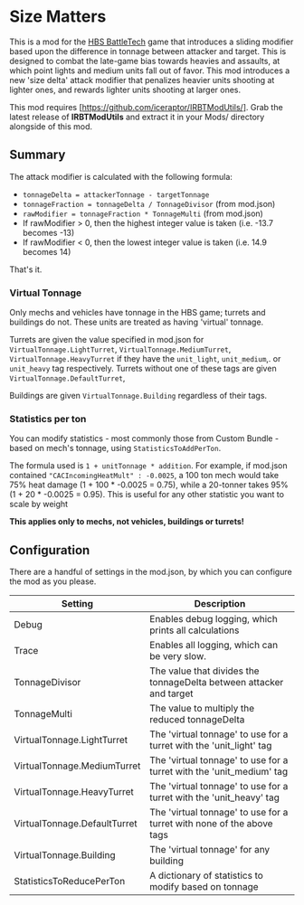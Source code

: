 # Size Matters
This is a mod for the [HBS BattleTech](http://battletechgame.com/) game that introduces a sliding modifier based upon the difference in tonnage between attacker and target. This is designed to combat the late-game bias towards heavies and assaults, at which point lights and medium units fall out of favor. This mod introduces a new 'size delta' attack modifier that penalizes heavier units shooting at lighter ones, and rewards lighter units shooting at larger ones.

This mod requires [https://github.com/iceraptor/IRBTModUtils/]. Grab the latest release of __IRBTModUtils__ and extract it in your Mods/ directory alongside of this mod.

## Summary

The attack modifier is calculated with the following formula:

* `tonnageDelta = attackerTonnage - targetTonnage`
* `tonnageFraction = tonnageDelta / TonnageDivisor` (from mod.json)
* `rawModifier = tonnageFraction * TonnageMulti` (from mod.json)
* If rawModifier > 0, then the highest integer value is taken (i.e. -13.7 becomes -13)
* If rawModifier < 0, then the lowest integer value is taken (i.e. 14.9 becomes 14)

That's it.

### Virtual Tonnage

Only mechs and vehicles have tonnage in the HBS game; turrets and buildings do not. These units are treated as having 'virtual' tonnage.

Turrets are given the value specified in mod.json for `VirtualTonnage.LightTurret`, `VirtualTonnage.MediumTurret`, `VirtualTonnage.HeavyTurret` if they have the `unit_light`, `unit_medium`,. or `unit_heavy` tag respectively. Turrets without one of these tags are given `VirtualTonnage.DefaultTurret`,

Buildings are given `VirtualTonnage.Building` regardless of their tags.

### Statistics per ton

You can modify statistics - most commonly those from Custom Bundle - based on mech's tonnage, using  `StatisticsToAddPerTon`.

The formula used is `1 + unitTonnage * addition`. For example, if mod.json contained `"CACIncomingHeatMult" : -0.0025`, a 100 ton mech would take 75% heat damage (1 + 100 * -0.0025 = 0.75), while a 20-tonner takes 95% (1 + 20 * -0.0025 = 0.95). This is useful for any other statistic you want to scale by weight

**This applies only to mechs, not vehicles, buildings or turrets!**

## Configuration

There are a handful of settings in the mod.json, by which you can configure the mod as you please.

| Setting                      | Description                                                  |
| ---------------------------- | --------------------------------------------------------------------- |
| Debug                        | Enables debug logging, which prints all calculations                  |
| Trace                        | Enables all logging, which can be very slow.                          |
| TonnageDivisor               | The value that divides the tonnageDelta between attacker and target   |
| TonnageMulti                 | The value to multiply the reduced tonnageDelta                        |
| VirtualTonnage.LightTurret   | The 'virtual tonnage' to use for a turret with the 'unit_light' tag   |
| VirtualTonnage.MediumTurret  | The 'virtual tonnage' to use for a turret with the 'unit_medium' tag  |
| VirtualTonnage.HeavyTurret   | The 'virtual tonnage' to use for a turret with the 'unit_heavy' tag   |
| VirtualTonnage.DefaultTurret | The 'virtual tonnage' to use for a turret with none of the above tags |
| VirtualTonnage.Building      | The 'virtual tonnage' for any building                                |
| StatisticsToReducePerTon     | A dictionary of statistics to modify based on tonnage                 |

